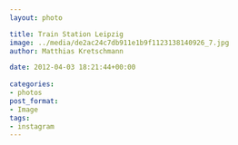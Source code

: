 ```yaml
---
layout: photo

title: Train Station Leipzig
image: ../media/de2ac24c7db911e1b9f1123138140926_7.jpg
author: Matthias Kretschmann

date: 2012-04-03 18:21:44+00:00
  
categories:
- photos
post_format:
- Image
tags:
- instagram
---
```



